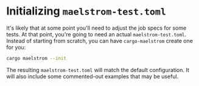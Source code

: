 # Initializing `maelstrom-test.toml`

It's likely that at some point you'll need to adjust the job specs for some
tests. At that point, you're going to need an actual `maelstrom-test.toml`.
Instead of starting from scratch, you can have `cargo-maelstrom` create one for
you:

```bash
cargo maelstrom --init
```

The resulting `maelstrom-test.toml` will match the default configuration. It
will also include some commented-out examples that may be useful.
